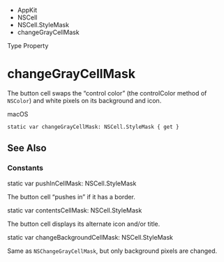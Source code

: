 

- AppKit
- NSCell
- NSCell.StyleMask
-  changeGrayCellMask 

Type Property

# changeGrayCellMask

The button cell swaps the “control color” (the controlColor method of `NSColor`) and white pixels on its background and icon.

macOS

``` source
static var changeGrayCellMask: NSCell.StyleMask { get }
```

## See Also

### Constants

static var pushInCellMask: NSCell.StyleMask

The button cell “pushes in” if it has a border.

static var contentsCellMask: NSCell.StyleMask

The button cell displays its alternate icon and/or title.

static var changeBackgroundCellMask: NSCell.StyleMask

Same as `NSChangeGrayCellMask`, but only background pixels are changed.

